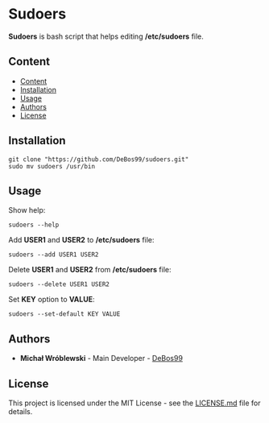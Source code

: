 # Sudoers

**Sudoers** is bash script that helps editing **/etc/sudoers** file.

## Content

- [Content](#content)
- [Installation](#installation)
- [Usage](#usage)
- [Authors](#authors)
- [License](#license)

## Installation

```
git clone "https://github.com/DeBos99/sudoers.git"
sudo mv sudoers /usr/bin
```

## Usage

Show help:

`sudoers --help`

Add **USER1** and **USER2** to **/etc/sudoers** file:

`sudoers --add USER1 USER2`

Delete **USER1** and **USER2** from **/etc/sudoers** file:

`sudoers --delete USER1 USER2`

Set **KEY** option to **VALUE**:

`sudoers --set-default KEY VALUE`

## Authors

* **Michał Wróblewski** - Main Developer - [DeBos99](https://github.com/DeBos99)

## License

This project is licensed under the MIT License - see the [LICENSE.md](LICENSE.md) file for details.
